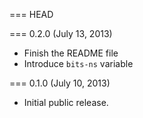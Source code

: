 === HEAD

=== 0.2.0 (July 13, 2013)

* Finish the README file
* Introduce `bits-ns` variable

=== 0.1.0 (July 10, 2013)

* Initial public release.